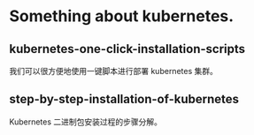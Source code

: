 # Something about kubernetes.

## kubernetes-one-click-installation-scripts

我们可以很方便地使用一键脚本进行部署 kubernetes 集群。

## step-by-step-installation-of-kubernetes

Kubernetes 二进制包安装过程的步骤分解。
